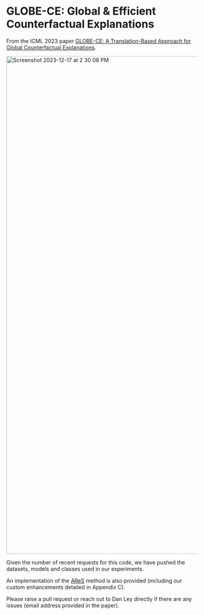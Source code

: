 # GLOBE-CE: Global & Efficient Counterfactual Explanations

From the ICML 2023 paper [GLOBE-CE: A Translation-Based Approach for Global Counterfactual Explanations](https://arxiv.org/abs/2305.17021).

<img width="1308" alt="Screenshot 2023-12-17 at 2 30 08 PM" src="https://github.com/danwley/GLOBE-CE/assets/35569862/e3b6dfc3-201d-4c3f-a7b1-d48ae227b288">

Given the number of recent requests for this code, we have pushed the datasets, models and classes used in our experiments.

An implementation of the [AReS](https://arxiv.org/abs/2009.07165) method is also provided (including our custom enhancements detailed in Appendix C).

Please raise a pull request or reach out to Dan Ley directly if there are any issues (email address provided in the paper).
